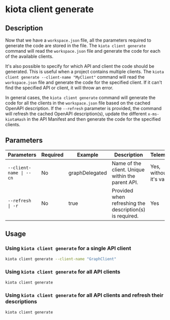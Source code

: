 # kiota client generate

## Description

Now that we have a `workspace.json` file, all the parameters required to generate the code are stored in the file. The `kiota client generate` command will read the `workspace.json` file and generate the code for each of the available clients. 

It's also possible to specify for which API and client the code should be generated. This is useful when a project contains multiple clients. The `kiota client generate --client-name "MyClient"` command will read the `workspace.json` file and generate the code for the specified client. If it can't find the specified API or client, it will throw an error.

In general cases, the `kiota client generate` command will generate the code for all the clients in the `workspace.json` file based on the cached OpenAPI description. If the `--refresh` parameter is provided, the command will refresh the cached OpenAPI description(s), update the different `x-ms-kiotaHash` in the API Manifest and then generate the code for the specified clients.

## Parameters

| Parameters | Required | Example | Description | Telemetry | 
| -- | -- | -- | -- | -- |
| `--client-name \| --cn` | No | graphDelegated | Name of the client. Unique within the parent API. | Yes, without it's value |
| `--refresh \| -r` | No | true | Provided when refreshing the description(s) is required. | Yes |

## Usage

### Using `kiota client generate` for a single API client

```bash
kiota client generate --client-name "GraphClient"
```

### Using `kiota client generate` for all API clients

```bash
kiota client generate
```

### Using `kiota client generate` for all API clients and refresh their descriptions

```bash
kiota client generate
```

